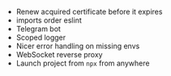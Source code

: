 - Renew acquired certificate before it expires
- imports order eslint
- Telegram bot
- Scoped logger
- Nicer error handling on missing envs
- WebSocket reverse proxy
- Launch project from `npx` from anywhere
